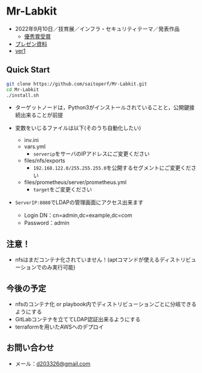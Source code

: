 # Mr-Labkit
- 2022年9月10日／技育展／インフラ・セキュリティテーマ／発表作品
    - [優秀賞受賞](https://talent.supporterz.jp/geekten/2022/exhibition.html#theme3)
- [プレゼン資料](https://docs.google.com/presentation/d/1S5N9mMJPrSEZmwhkFLieLZNFTAQOk1g5)
- [ver1](https://github.com/saitoperf/mini-lab)

## Quick Start
```sh
git clone https://github.com/saitoperf/Mr-Labkit.git
cd Mr-Labkit
./install.sh
```
- ターゲットノードは，Python3がインストールされていることと，公開鍵接続出来ることが前提
- 変数をいじるファイルは以下(そのうち自動化したい)
    - inv.ini
    - vars.yml
        - `serverip`をサーバのIPアドレスにご変更ください
    - files/nfs/exports
        - `192.168.122.0/255.255.255.0`を公開するセグメントにご変更ください
    - files/prometheus/server/prometheus.yml
        - `target`をご変更ください

- `ServerIP:8080`でLDAPの管理画面にアクセス出来ます
    - Login DN：cn=admin,dc=example,dc=com
    - Password：admin

## 注意！
- nfsはまだコンテナ化されていません！(aptコマンドが使えるディストリビューションでのみ実行可能)

## 今後の予定
- nfsのコンテナ化 or playbook内でディストリビューションごとに分岐できるようにする
- GitLabコンテナを立ててLDAP認証出来るようにする
- terraformを用いたAWSへのデプロイ


## お問い合わせ
- メール：d203326@gmail.com
